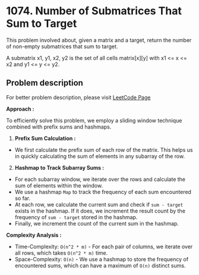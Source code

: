 # 1074. Number of Submatrices That Sum to Target

This problem involved about, given a matrix and a target, return the number of non-empty submatrices that sum to target.<br/>

A submatrix x1, y1, x2, y2 is the set of all cells matrix[x][y] with x1 <= x <= x2 and y1 <= y <= y2.

## Problem description

For better problem description, please visit [LeetCode Page]()

**Approach :**<br/>

To efficiently solve this problem, we employ a sliding window technique combined with prefix sums and hashmaps.

1. **Prefix Sum Calculation :**<br/>

-   We first calculate the prefix sum of each row of the matrix. This helps us in quickly calculating the sum of elements in any subarray of the row.

2. **Hashmap to Track Subarray Sums :**<br/>

-   For each subarray window, we iterate over the rows and calculate the sum of elements within the window.
-   We use a hashmap `Map` to track the frequency of each sum encountered so far.
-   At each row, we calculate the current sum and check if `sum - target` exists in the hashmap. If it does, we increment the result count by the frequency of `sum - target` stored in the hashmap.
-   Finally, we increment the count of the current sum in the hashmap.

**Complexity Analysis :**<br/>

-   Time-Complexity: `O(n^2 * m)` - For each pair of columns, we iterate over all rows, which takes `O(n^2 * m)` time.
-   Space-Complexity: `O(n)` - We use a hashmap to store the frequency of encountered sums, which can have a maximum of `O(n)` distinct sums.